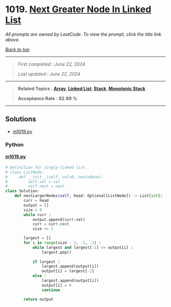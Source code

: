 # 1019. [Next Greater Node In Linked List](<https://leetcode.com/problems/next-greater-node-in-linked-list>)

*All prompts are owned by LeetCode. To view the prompt, click the title link above.*

*[Back to top](<../README.md>)*

------

> *First completed : June 22, 2024*
>
> *Last updated : June 22, 2024*

------

> **Related Topics** : **[Array](<by_topic/Array.md>), [Linked List](<by_topic/Linked List.md>), [Stack](<by_topic/Stack.md>), [Monotonic Stack](<by_topic/Monotonic Stack.md>)**
>
> **Acceptance Rate** : **62.89 %**

------

## Solutions

- [m1019.py](<../my-submissions/m1019.py>)
### Python
#### [m1019.py](<../my-submissions/m1019.py>)
```Python
# Definition for singly-linked list.
# class ListNode:
#     def __init__(self, val=0, next=None):
#         self.val = val
#         self.next = next
class Solution:
    def nextLargerNodes(self, head: Optional[ListNode]) -> List[int]:
        curr = head
        output = []
        size = 0
        while curr :
            output.append(curr.val)
            curr = curr.next
            size += 1

        largest = []
        for i in range(size - 1, -1, -1) :
            while largest and largest[-1] <= output[i] :
                largest.pop()
            
            if largest :
                largest.append(output[i])
                output[i] = largest[-2]
            else :
                largest.append(output[i])
                output[i] = 0
                continue

        return output
```

